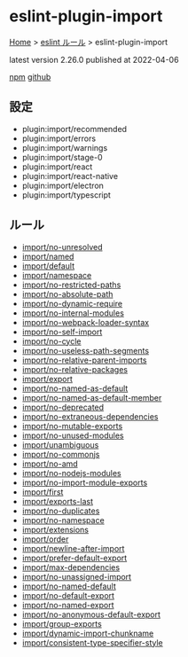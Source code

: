 # eslint-plugin-import

[Home](../../index.md) >
[eslint ルール](../index.md) >
eslint-plugin-import

latest version 2.26.0 published at 2022-04-06

[npm](https://www.npmjs.com/package/eslint-plugin-import)
[github](https://github.com/import-js/eslint-plugin-import)

## 設定

- plugin:import/recommended
- plugin:import/errors
- plugin:import/warnings
- plugin:import/stage-0
- plugin:import/react
- plugin:import/react-native
- plugin:import/electron
- plugin:import/typescript

## ルール

- [import/no-unresolved](./import/no-unresolved.md)
- [import/named](./import/named.md)
- [import/default](./import/default.md)
- [import/namespace](./import/namespace.md)
- [import/no-restricted-paths](./import/no-restricted-paths.md)
- [import/no-absolute-path](./import/no-absolute-path.md)
- [import/no-dynamic-require](./import/no-dynamic-require.md)
- [import/no-internal-modules](./import/no-internal-modules.md)
- [import/no-webpack-loader-syntax](./import/no-webpack-loader-syntax.md)
- [import/no-self-import](./import/no-self-import.md)
- [import/no-cycle](./import/no-cycle.md)
- [import/no-useless-path-segments](./import/no-useless-path-segments.md)
- [import/no-relative-parent-imports](./import/no-relative-parent-imports.md)
- [import/no-relative-packages](./import/no-relative-packages.md)
- [import/export](./import/export.md)
- [import/no-named-as-default](./import/no-named-as-default.md)
- [import/no-named-as-default-member](./import/no-named-as-default-member.md)
- [import/no-deprecated](./import/no-deprecated.md)
- [import/no-extraneous-dependencies](./import/no-extraneous-dependencies.md)
- [import/no-mutable-exports](./import/no-mutable-exports.md)
- [import/no-unused-modules](./import/no-unused-modules.md)
- [import/unambiguous](./import/unambiguous.md)
- [import/no-commonjs](./import/no-commonjs.md)
- [import/no-amd](./import/no-amd.md)
- [import/no-nodejs-modules](./import/no-nodejs-modules.md)
- [import/no-import-module-exports](./import/no-import-module-exports.md)
- [import/first](./import/first.md)
- [import/exports-last](./import/exports-last.md)
- [import/no-duplicates](./import/no-duplicates.md)
- [import/no-namespace](./import/no-namespace.md)
- [import/extensions](./import/extensions.md)
- [import/order](./import/order.md)
- [import/newline-after-import](./import/newline-after-import.md)
- [import/prefer-default-export](./import/prefer-default-export.md)
- [import/max-dependencies](./import/max-dependencies.md)
- [import/no-unassigned-import](./import/no-unassigned-import.md)
- [import/no-named-default](./import/no-named-default.md)
- [import/no-default-export](./import/no-default-export.md)
- [import/no-named-export](./import/no-named-export.md)
- [import/no-anonymous-default-export](./import/no-anonymous-default-export.md)
- [import/group-exports](./import/group-exports.md)
- [import/dynamic-import-chunkname](./import/dynamic-import-chunkname.md)
- [import/consistent-type-specifier-style](./import/consistent-type-specifier-style.md)
